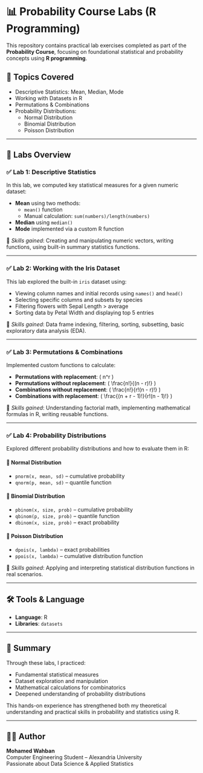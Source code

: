 # 📊 Probability Course Labs (R Programming)

This repository contains practical lab exercises completed as part of the **Probability Course**, focusing on foundational statistical and probability concepts using **R programming**.

## 🧠 Topics Covered

- Descriptive Statistics: Mean, Median, Mode
- Working with Datasets in R
- Permutations & Combinations
- Probability Distributions:
  - Normal Distribution
  - Binomial Distribution
  - Poisson Distribution

---

## 📁 Labs Overview

### ✅ Lab 1: Descriptive Statistics

In this lab, we computed key statistical measures for a given numeric dataset:

- **Mean** using two methods:
  - `mean()` function
  - Manual calculation: `sum(numbers)/length(numbers)`
- **Median** using `median()`
- **Mode** implemented via a custom R function

📌 *Skills gained*: Creating and manipulating numeric vectors, writing functions, using built-in summary statistics functions.

---

### ✅ Lab 2: Working with the Iris Dataset

This lab explored the built-in `iris` dataset using:

- Viewing column names and initial records using `names()` and `head()`
- Selecting specific columns and subsets by species
- Filtering flowers with Sepal Length > average
- Sorting data by Petal Width and displaying top 5 entries

📌 *Skills gained*: Data frame indexing, filtering, sorting, subsetting, basic exploratory data analysis (EDA).

---

### ✅ Lab 3: Permutations & Combinations

Implemented custom functions to calculate:

- **Permutations with replacement**: \( n^r \)
- **Permutations without replacement**: \( \frac{n!}{(n - r)!} \)
- **Combinations without replacement**: \( \frac{n!}{r!(n - r)!} \)
- **Combinations with replacement**: \( \frac{(n + r - 1)!}{r!(n - 1)!} \)

📌 *Skills gained*: Understanding factorial math, implementing mathematical formulas in R, writing reusable functions.

---

### ✅ Lab 4: Probability Distributions

Explored different probability distributions and how to evaluate them in R:

#### 🎯 Normal Distribution
- `pnorm(x, mean, sd)` – cumulative probability
- `qnorm(p, mean, sd)` – quantile function

#### 🎲 Binomial Distribution
- `pbinom(x, size, prob)` – cumulative probability
- `qbinom(p, size, prob)` – quantile function
- `dbinom(x, size, prob)` – exact probability

#### 🔢 Poisson Distribution
- `dpois(x, lambda)` – exact probabilities
- `ppois(x, lambda)` – cumulative distribution function

📌 *Skills gained*: Applying and interpreting statistical distribution functions in real scenarios.

---

## 🛠 Tools & Language

- **Language**: R
- **Libraries**: `datasets`

---

## 📌 Summary

Through these labs, I practiced:

- Fundamental statistical measures
- Dataset exploration and manipulation
- Mathematical calculations for combinatorics
- Deepened understanding of probability distributions

This hands-on experience has strengthened both my theoretical understanding and practical skills in probability and statistics using R.

---


## 🧑‍💻 Author

**Mohamed Wahban**  
Computer Engineering Student – Alexandria University  
Passionate about Data Science & Applied Statistics  
